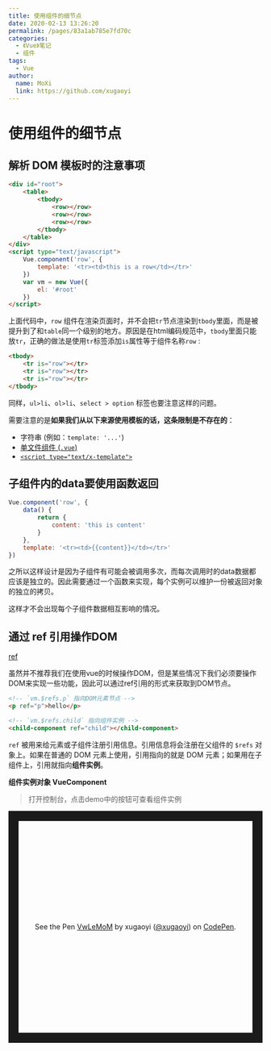 ```yaml
---
title: 使用组件的细节点
date: 2020-02-13 13:26:20
permalink: /pages/83a1ab785e7fd70c
categories:
  - 《Vue》笔记
  - 组件
tags:
  - Vue
author:
  name: MoXi
  link: https://github.com/xugaoyi
---
```

# 使用组件的细节点

## 解析 DOM 模板时的注意事项

```html
<div id="root">
    <table>
        <tbody>
            <row></row>
            <row></row>
            <row></row>
        </tbody>
    </table>
</div>
<script type="text/javascript">
    Vue.component('row', {
        template: '<tr><td>this is a row</td></tr>'
    })
    var vm = new Vue({
        el: '#root'
    })
</script>
```

上面代码中，`row` 组件在渲染页面时，并不会把`tr`节点渲染到`tbody`里面，而是被提升到了和`table`同一个级别的地方。原因是在html编码规范中，`tbody`里面只能放`tr`，正确的做法是使用`tr`标签添加`is`属性等于组件名称`row` :

```html
<tbody>
    <tr is="row"></tr>
    <tr is="row"></tr>
    <tr is="row"></tr>
</tbody>
```

同样，`ul>li`、`ol>li`、`select > option` 标签也要注意这样的问题。

需要注意的是**如果我们从以下来源使用模板的话，这条限制是不存在的**：

- 字符串 (例如：`template: '...'`)
- [单文件组件 (`.vue`)](https://cn.vuejs.org/v2/guide/single-file-components.html)
- [`<script type="text/x-template">`](https://cn.vuejs.org/v2/guide/components-edge-cases.html#X-Templates)



## 子组件内的data要使用函数返回

```js
Vue.component('row', {
    data() {
        return {
            content: 'this is content'
        }
    },
    template: '<tr><td>{{content}}</td></tr>'
})
```

之所以这样设计是因为子组件有可能会被调用多次，而每次调用时的data数据都应该是独立的。因此需要通过一个函数来实现，每个实例可以维护一份被返回对象的独立的拷贝。

这样才不会出现每个子组件数据相互影响的情况。





## 通过 ref 引用操作DOM
[ref](https://cn.vuejs.org/v2/api/#ref)

虽然并不推荐我们在使用vue的时候操作DOM，但是某些情况下我们必须要操作DOM来实现一些功能，因此可以通过ref引用的形式来获取到DOM节点。

```html
<!-- `vm.$refs.p` 指向DOM元素节点 -->
<p ref="p">hello</p>

<!-- `vm.$refs.child` 指向组件实例 -->
<child-component ref="child"></child-component>
```

`ref` 被用来给元素或子组件注册引用信息。引用信息将会注册在父组件的 `$refs` 对象上。如果在普通的 DOM 元素上使用，引用指向的就是 DOM 元素；如果用在子组件上，引用就指向**组件实例**。


**组件实例对象 VueComponent**
> 打开控制台，点击demo中的按钮可查看组件实例

<p class="codepen" data-height="460" data-theme-id="light" data-default-tab="js,result" data-user="xugaoyi" data-slug-hash="VwLeMoM" style="height: 460px; box-sizing: border-box; display: flex; align-items: center; justify-content: center; border: 20px solid; margin: 1em 0; padding: 1em;" data-pen-title="VwLeMoM">
  <span>See the Pen <a href="https://codepen.io/xugaoyi/pen/VwLeMoM">
  VwLeMoM</a> by xugaoyi (<a href="https://codepen.io/xugaoyi">@xugaoyi</a>)
  on <a href="https://codepen.io">CodePen</a>.</span>
</p>
<script async src="https://static.codepen.io/assets/embed/ei.js"></script>
